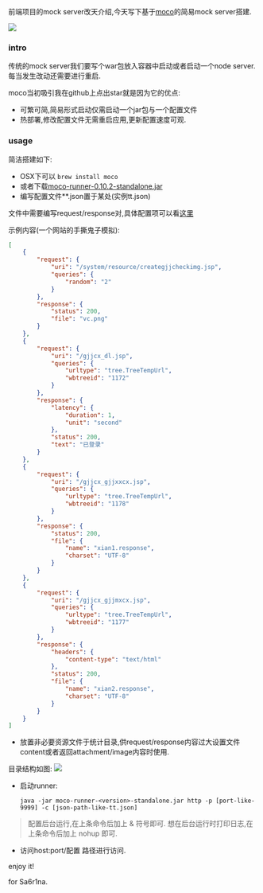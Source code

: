 前端项目的mock server改天介绍,今天写下基于[moco](https://github.com/dreamhead/moco)的简易mock server搭建. 

![](http://7xqjx7.com1.z0.glb.clouddn.com/image/Screen%20Shot%202016-03-06%20at%2012.10.33.png?imageView2/2/h/600) 


### intro

传统的mock server我们要写个war包放入容器中启动或者启动一个node server.每当发生改动还需要进行重启.

moco当初吸引我在github上点出star就是因为它的优点:

- 可繁可简,简易形式启动仅需启动一个jar包与一个配置文件 
- 热部署,修改配置文件无需重启应用,更新配置速度可观.

### usage

简洁搭建如下: 

* OSX下可以 `brew install moco`
* 或者下载[moco-runner-0.10.2-standalone.jar](https://repo1.maven.org/maven2/com/github/dreamhead/moco-runner/0.10.2/moco-runner-0.10.2-standalone.jar) 
* 编写配置文件**.json置于某处(实例tt.json) 

文件中需要编写request/response对,具体配置项可以看[这里](https://github.com/dreamhead/moco/blob/master/moco-doc/apis.md) 

示例内容(一个网站的手撕鬼子模拟):

```json
[
    {
        "request": {
            "uri": "/system/resource/creategjjcheckimg.jsp", 
            "queries": {
                "random": "2"
            }
        }, 
        "response": {
            "status": 200, 
            "file": "vc.png"
        }
    }, 
    {
        "request": {
            "uri": "/gjjcx_dl.jsp", 
            "queries": {
                "urltype": "tree.TreeTempUrl", 
                "wbtreeid": "1172"
            }
        }, 
        "response": {
            "latency": {
                "duration": 1, 
                "unit": "second"
            }, 
            "status": 200, 
            "text": "已登录"
        }
    }, 
    {
        "request": {
            "uri": "/gjjcx_gjjxxcx.jsp", 
            "queries": {
                "urltype": "tree.TreeTempUrl", 
                "wbtreeid": "1178"
            }
        }, 
        "response": {
            "status": 200, 
            "file": {
                "name": "xian1.response", 
                "charset": "UTF-8"
            }
        }
    }, 
    {
        "request": {
            "uri": "/gjjcx_gjjmxcx.jsp", 
            "queries": {
                "urltype": "tree.TreeTempUrl", 
                "wbtreeid": "1177"
            }
        }, 
        "response": {
            "headers": {
                "content-type": "text/html"
            }, 
            "status": 200, 
            "file": {
                "name": "xian2.response", 
                "charset": "UTF-8"
            }
        }
    }
]  
```

* 放置非必要资源文件于统计目录,供request/response内容过大设置文件content或者返回attachment/image内容时使用.

 目录结构如图:
 ![](http://7xqjx7.com1.z0.glb.clouddn.com/image/Screen%20Shot%202016-03-05%20at%2000.23.25.png?imageView2/2/h/600)

* 启动runner:

  `java -jar moco-runner-<version>-standalone.jar http -p [port-like-9999] -c [json-path-like-tt.json]`

 > 配置后台运行,在上条命令后加上 & 符号即可.
 > 想在后台运行时打印日志,在上条命令后加上 nohup 即可.
 
* 访问host:port/配置 路径进行访问. 

enjoy it!


for Sa6r1na.
